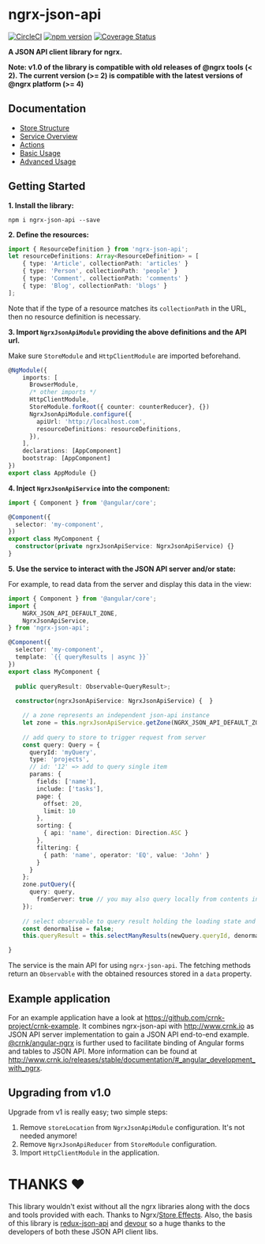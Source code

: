 # ngrx-json-api

[![CircleCI](https://circleci.com/gh/abdulhaq-e/ngrx-json-api.svg?style=shield&circle-token=:af0b4d120bc34d24279b9d3266d0db5fe0293d3b)](https://circleci.com/gh/abdulhaq-e/ngrx-json-api)
[![npm version](https://badge.fury.io/js/ngrx-json-api.svg)](https://badge.fury.io/js/ngrx-json-api)
[![Coverage Status](https://coveralls.io/repos/github/abdulhaq-e/ngrx-json-api/badge.svg?branch=development)](https://coveralls.io/github/abdulhaq-e/ngrx-json-api?branch=development)

**A JSON API client library for ngrx.**

**Note: v1.0 of the library is compatible with old releases of @ngrx tools (< 2). The current version (>= 2) is compatible with the latest versions of @ngrx platform (>= 4)**

## Documentation

- [Store Structure](./docs/store_structure.md)
- [Service Overview](./docs/service_overview.md)
- [Actions](./docs/actions.md)
- [Basic Usage](./docs/basic_usage.md)
- [Advanced Usage](./docs/advanced_usage.md)

## Getting Started

**1. Install the library:**
```
npm i ngrx-json-api --save
```

**2. Define the resources:**
```ts
import { ResourceDefinition } from 'ngrx-json-api';
let resourceDefinitions: Array<ResourceDefinition> = [
    { type: 'Article', collectionPath: 'articles' }
    { type: 'Person', collectionPath: 'people' }
    { type: 'Comment', collectionPath: 'comments' }
    { type: 'Blog', collectionPath: 'blogs' }
];
```

Note that if the type of a resource matches its `collectionPath` in the URL, then no resource definition is necessary.

**3. Import `NgrxJsonApiModule` providing the above definitions and the API url.**

Make sure `StoreModule` and `HttpClientModule` are imported beforehand.

```ts
@NgModule({
    imports: [
      BrowserModule,  
      /* other imports */
      HttpClientModule,
      StoreModule.forRoot({ counter: counterReducer}, {})
      NgrxJsonApiModule.configure({
        apiUrl: 'http://localhost.com',
        resourceDefinitions: resourceDefinitions,
      }),
    ],
    declarations: [AppComponent]
    bootstrap: [AppComponent]
})
export class AppModule {}
```

**4. Inject `NgrxJsonApiService` into the component:**
```ts
import { Component } from '@angular/core';

@Component({
  selector: 'my-component',
})
export class MyComponent {
  constructor(private ngrxJsonApiService: NgrxJsonApiService) {}
}
```

**5. Use the service to interact with the JSON API server and/or state:**

For example, to read data from the server and display this data in the view:
```ts
import { Component } from '@angular/core';
import {
	NGRX_JSON_API_DEFAULT_ZONE,
	NgrxJsonApiService,
} from 'ngrx-json-api';

@Component({
  selector: 'my-component',
  template: `{{ queryResults | async }}`
})
export class MyComponent {
  
  public queryResult: Observable<QueryResult>;
  
  constructor(ngrxJsonApiService: NgrxJsonApiService) {  }

    // a zone represents an independent json-api instance
    let zone = this.ngrxJsonApiService.getZone(NGRX_JSON_API_DEFAULT_ZONE);
    
    // add query to store to trigger request from server
    const query: Query = {
      queryId: 'myQuery',
      type: 'projects',
      // id: '12' => add to query single item
      params: {
        fields: ['name'],
        include: ['tasks'],
        page: {
          offset: 20,
          limit: 10
        },
        sorting: {
          { api: 'name', direction: Direction.ASC }
        },
        filtering: {
          { path: 'name', operator: 'EQ', value: 'John' }
        }
      }    
    };
    zone.putQuery({
      query: query,
    	fromServer: true // you may also query locally from contents in the store, e.g. new resource
    });
    
    // select observable to query result holding the loading state and (future) results
    const denormalise = false;
    this.queryResult = this.selectManyResults(newQuery.queryId, denormalise);

}
```

The service is the main API for using `ngrx-json-api`. The fetching methods return an `Observable` with the obtained resources stored in a `data` property. 






## Example application

For an example application have a look at https://github.com/crnk-project/crnk-example. It combines ngrx-json-api
with http://www.crnk.io as JSON API server implementation to gain a JSON API end-to-end example. 
[@crnk/angular-ngrx](https://www.npmjs.com/package/@crnk/angular-ngrx) is further used to facilitate binding
of Angular forms and tables to JSON API. More information can be found at http://www.crnk.io/releases/stable/documentation/#_angular_development_with_ngrx.


## Upgrading from v1.0

Upgrade from v1 is really easy; two simple steps:

  1. Remove `storeLocation` from `NgrxJsonApiModule` configuration. It's not needed anymore!
  2. Remove `NgrxJsonApiReducer` from `StoreModule` configuration.
  3. Import `HttpClientModule` in the application.

# THANKS :heart:

This library wouldn't exist without all the ngrx libraries along with the docs and tools provided with each. Thanks to Ngrx/[Store](https://github.com/ngrx/store),[Effects](https://github.com/ngrx/effects). Also, the basis of this library is [redux-json-api](https://github.com/dixieio/redux-json-api) and [devour](https://github.com/twg/devour) so a huge thanks to the developers of both these JSON API client libs.

